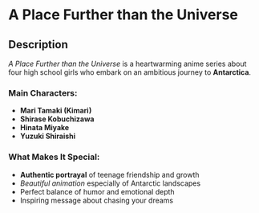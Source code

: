 # A Place Further than the Universe

## Description
*A Place Further than the Universe* is a heartwarming anime series about four high school girls who embark on an ambitious journey to **Antarctica**.

### Main Characters:
- **Mari Tamaki (Kimari)**
- **Shirase Kobuchizawa**
- **Hinata Miyake**
- **Yuzuki Shiraishi**
  
### What Makes It Special:
- **Authentic portrayal** of teenage friendship and growth
- *Beautiful animation* especially of Antarctic landscapes
- Perfect balance of humor and emotional depth
- Inspiring message about chasing your dreams

